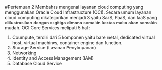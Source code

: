 #Pertemuan 2
Membahas mengenai layanan cloud computing yang menggunakan Oracle Cloud Infrastructure (OCI). Secara umum layanan cloud computing dikategorikan menjadi 3 yaitu SaaS, PaaS, dan IaaS yang diilustrasikan dengan segitiga dimana semakin keatas maka akan semakin mudah. 
OCI Core Services meliputi 5 hal :
1. Coumpute, terdiri dari 5 komponen yaitu bare metal, dedicated virtual host, virtual machines, container engine dan function.
2. Storage Service (Layanan Penyimpanan)
3. Networking
4. Identity and Access Management (IAM)
5. Database Cloud Service